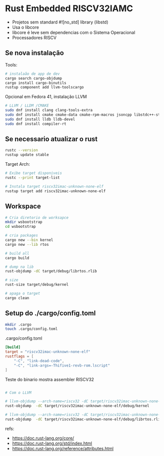 # Rust Embedded RISCV32IAMC

- Projetos sem standard #![no_std] library (libstd)
- Usa o libcore
- libcore é leve sem dependencias com o Sistema Operacional
- Processadores RISCV

## Se nova instalação
Tools:
```bash
# instalaão de app de dev
cargo search cargo-objdump
cargo install cargo-binutils
rustup component add llvm-toolscargo
```

Opcional em Fedora 41, instalação LLVM
```bash
# LLVM / LLDM /CMAKE
sudo dnf install clang clang-tools-extra
sudo dnf install cmake cmake-data cmake-rpm-macros jsoncpp libstdc++-static llvm-static llvm-devel llvm-test autoconf automake
sudo dnf install lldb lldb-devel
sudo dnf install compiler-rt
```

## Se necessario atualizar o rust
```bash
rustc --version
rustup update stable
```

Target Arch:
```bash
# Exibe target disponiveis
rustc --print target-list

# Instala target riscv32imac-unknown-none-elf
rustup target add riscv32imac-unknown-none-elf
```

## Workspace
```bash
# Cria diretorio de worksapce
mkdir wsbootstrap
cd wsbootstrap

# cria packages
cargo new --bin kernel
cargo new --lib rtos

# build all
cargo build

# dump na lib
rust-objdump -dC target/debug/librtos.rlib

# size
rust-size target/debug/kernel

# apaga o target
cargo clean
```

## Setup do ./cargo/config.toml
```bash
mkdir .cargo
touch .cargo/config.toml
```

.cargo/config.toml
```toml
[build]
target = "riscv32imac-unknown-none-elf"
rustflags = [
    "-C", "link-dead-code",
    "-C", "link-args=-Thifive1-revb-rom.lscript"
]

```

Teste do binario mostra assembler RISCV32
```bash

# Com o LLVM

# llvm-objdump --arch-name=riscv32 -dC target/riscv32imac-unknown-none-elf/debug/kernel
rust-objdump  -dC target/riscv32imac-unknown-none-elf/debug/kernel

# llvm-objdump --arch-name=riscv32 -dC target/riscv32imac-unknown-none-elf/debug/librtos.rlib
rust-objdump  -dC target/riscv32imac-unknown-none-elf/debug/librtos.rlib
```

refs:
- https://doc.rust-lang.org/core/
- https://doc.rust-lang.org/std/index.html
- https://doc.rust-lang.org/reference/attributes.html
